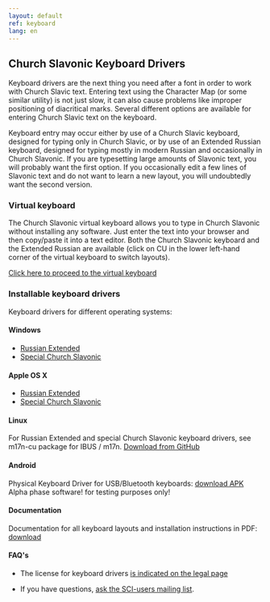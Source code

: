 ```yaml
---
layout: default
ref: keyboard
lang: en
---
```


## Church Slavonic Keyboard Drivers

Keyboard drivers are the next thing you need after a font in order to work with Church Slavic text. 
Entering text using the Character Map (or some similar utility) is not just slow, it can also cause problems like 
improper positioning of diacritical marks. Several different options are available for entering Church Slavic text on 
the keyboard. 

Keyboard entry may occur either by use of a Church Slavic keyboard, designed for typing only in Church Slavic, or by use 
of an Extended Russian keyboard, designed for typing mostly in modern Russian and occasionally in Church Slavonic. 
If you are typesetting large amounts of Slavonic text, you will probably want the first option. If you occasionally 
edit a few lines of Slavonic text and do not want to learn a new layout, you will undoubtedly want the second version.

### Virtual keyboard

The Church Slavonic virtual keyboard allows you to type in Church Slavonic without installing any software. Just enter 
the text into your browser and then copy/paste it into a text editor. Both the Church Slavonic keyboard and the 
Extended Russian are available (click on CU in the lower left-hand corner of the virtual keyboard to switch layouts).

[Click here to proceed to the virtual keyboard](https://www.ponomar.net/cu_vkeyb.html)

### Installable keyboard drivers

Keyboard drivers for different operating systems:

#### Windows

* [Russian Extended](https://www.ponomar.net/files/ru-ext.zip)
* [Special Church Slavonic](https://www.ponomar.net/files/cu-kbd.zip)

#### Apple OS X

* [Russian Extended](https://www.ponomar.net/files/ru-ext_mac.zip)
* [Special Church Slavonic](https://www.ponomar.net/files/cukeyb_mac1.zip)

#### Linux

For Russian Extended and special Church Slavonic keyboard drivers,
see m17n-cu package for IBUS / m17n. [Download from GitHub](https://github.com/typiconman/m17n-cu/releases)

#### Android

Physical Keyboard Driver for USB/Bluetooth keyboards:
[download APK](https://www.ponomar.net/files/cu-android.apk)
Alpha phase software! for testing purposes only!

#### Documentation

Documentation for all keyboard layouts and installation instructions in PDF: [download](https://www.ponomar.net/files/docen.pdf)

#### FAQ's

* The license for keyboard drivers [is indicated on the legal page](legal.html)

* If you have questions, [ask the SCI-users mailing list](support.html).

